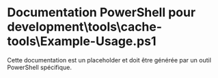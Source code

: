 # Documentation PowerShell pour development\tools\cache-tools\Example-Usage.ps1

Cette documentation est un placeholder et doit être générée par un outil PowerShell spécifique.
